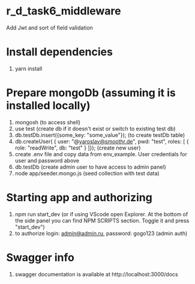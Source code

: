 # r_d_task6_middleware
Add Jwt and sort of field validation

# Install dependencies
1. yarn install
<!-- 2. Creating DataBase and user
    2.1. sudo -u <youruser> createuser express_admin
    2.2. sudo -u <youruser> createdb dev_db
    # if you OS doesn't support commands above, enter psql command line and type:
    CREATE DATABASE dev_db;
    CREATE USER express_admin WITH ENCRYPTED PASSWORD 's3cr3tpass';
    GRANT ALL PRIVILEGES ON DATABASE dev_db TO express_admin;

    # Enter psql command line
    2.3 psql postgres
    2.4 ALTER ROLE express_admin WITH SUPERUSER;
    2.5 GRANT ALL PRIVILEGES ON DATABASE dev_db TO express_admin;
    # add password to express_admin user
    2.6 ALTER USER express_admin WITH ENCRYPTED PASSWORD 's3cr3tpass'
    # type \q to exit commannd line -->
# Prepare mongoDb (assuming it is installed locally)
1. mongosh (to access shell)
2. use test (create db if it doesn't exist or switch to existing test db)
3. db.testDb.insert({some_key: "some_value"}); (to create testDb table)
4. db.createUser(
  {
    user: "@yaroslav@smoothr.de",
    pwd: "test",
    roles: [ { role: "readWrite", db: "test" } ]}); (create new user)
5. create .env file and copy data from env_example. User credentials for user and password above
6. db.testDb (create admin user to have access to admin panel)
7. node app/seeder.mongo.js (seed collection with test data)

<!-- # run migrations
4. sequelize db:migrate -->
<!-- # seed db
5. sequelize db:seed:all -->

# Starting app and authorizing
1. npm run start_dev (or if using VScode open Explorer. At the bottom of the side panel you can find NPM SCRIPTS section. Toggle it and press "start_dev")
2. to authorize login: admin@admin.ru, password: gogo123 (admin auth)

# Swagger info
1. swagger documentation is available at http://localhost:3000/docs

